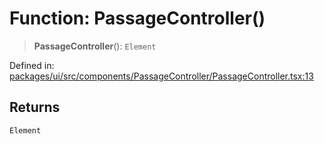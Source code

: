 # Function: PassageController()

> **PassageController**(): `Element`

Defined in: [packages/ui/src/components/PassageController/PassageController.tsx:13](https://github.com/laruss/react-text-game/blob/69d70d1469d5c42a37ce3eebe7e9ba2b0e018eba/packages/ui/src/components/PassageController/PassageController.tsx#L13)

## Returns

`Element`
